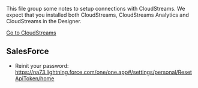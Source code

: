 
This file group some notes to setup connections with CloudStreams. We expect that you installed both CloudStreams, CloudStreams 
Analytics and CloudStreams in the Designer.

[Go to CloudStreams](http://localhost:5555/WmCloudStreams)

## SalesForce


- Reinit your password:
https://na73.lightning.force.com/one/one.app#/settings/personal/ResetApiToken/home



